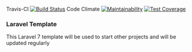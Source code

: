 Travis-CI   [![Build Status](https://travis-ci.com/Anthonynzube/laravel-default.svg?branch=master)](https://travis-ci.com/Anthonynzube/laravel-default)   Code Climate  [![Maintainability](https://api.codeclimate.com/v1/badges/6a63112472276084b685/maintainability)](https://codeclimate.com/github/Anthonynzube/laravel-default/maintainability)    [![Test Coverage](https://api.codeclimate.com/v1/badges/6a63112472276084b685/test_coverage)](https://codeclimate.com/github/Anthonynzube/laravel-default/test_coverage)

### Laravel Template

This Laravel 7 template will be used to start other projects and will be updated regularly
